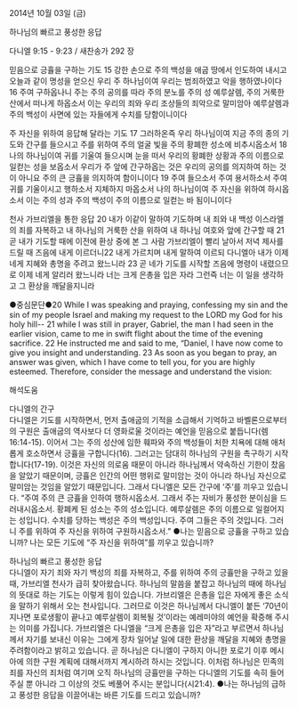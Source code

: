 2014년 10월 03일 (금)

하나님의 빠르고 풍성한 응답



다니엘 9:15 - 9:23 / 새찬송가 292 장


믿음으로 긍휼을 구하는 기도
15 강한 손으로 주의 백성을 애굽 땅에서 인도하여 내시고 오늘과 같이 명성을 얻으신 우리 주 하나님이여 우리는 범죄하였고 악을 행하였나이다 16 주여 구하옵나니 주는 주의 공의를 따라 주의 분노를 주의 성 예루살렘, 주의 거룩한 산에서 떠나게 하옵소서 이는 우리의 죄와 우리 조상들의 죄악으로 말미암아 예루살렘과 주의 백성이 사면에 있는 자들에게 수치를 당함이니이다

주 자신을 위하여 응답해 달라는 기도
17 그러하온즉 우리 하나님이여 지금 주의 종의 기도와 간구를 들으시고 주를 위하여 주의 얼굴 빛을 주의 황폐한 성소에 비추시옵소서 18 나의 하나님이여 귀를 기울여 들으시며 눈을 떠서 우리의 황폐한 상황과 주의 이름으로 일컫는 성을 보옵소서 우리가 주 앞에 간구하옵는 것은 우리의 공의를 의지하여 하는 것이 아니요 주의 큰 긍휼을 의지하여 함이니이다 19 주여 들으소서 주여 용서하소서 주여 귀를 기울이시고 행하소서 지체하지 마옵소서 나의 하나님이여 주 자신을 위하여 하시옵소서 이는 주의 성과 주의 백성이 주의 이름으로 일컫는 바 됨이니이다

천사 가브리엘을 통한 응답
20 내가 이같이 말하여 기도하며 내 죄와 내 백성 이스라엘의 죄를 자복하고 내 하나님의 거룩한 산을 위하여 내 하나님 여호와 앞에 간구할 때 21 곧 내가 기도할 때에 이전에 환상 중에 본 그 사람 가브리엘이 빨리 날아서 저녁 제사를 드릴 때 즈음에 내게 이르더니22 내게 가르치며 내게 말하여 이르되 다니엘아 내가 이제 네게 지혜와 총명을 주려고 왔느니라 23 곧 네가 기도를 시작할 즈음에 명령이 내렸으므로 이제 네게 알리러 왔느니라 너는 크게 은총을 입은 자라 그런즉 너는 이 일을 생각하고 그 환상을 깨달을지니라


●중심문단●20 While I was speaking and praying, confessing my sin and the sin of my people Israel and making my request to the LORD my God for his holy hill--  21 while I was still in prayer, Gabriel, the man I had seen in the earlier vision, came to me in swift flight about the time of the evening sacrifice. 22 He instructed me and said to me, “Daniel, I have now come to give you insight and understanding.  23 As soon as you began to pray, an answer was given, which I have come to tell you, for you are highly esteemed. Therefore, consider the message and understand the vision:

해석도움





다니엘의 간구  
다니엘은 기도를 시작하면서, 먼저 출애굽의 기적을 소급해서 기억하고 바벨론으로부터의 구원은 출애굽의 역사보다 더 영화로울 것이라는 예언을 믿음으로 붙듭니다(렘16:14-15). 이어서 그는 주의 성산에 임한 훼파와 주의 백성들이 처한 치욕에 대해 애처롭게 호소하면서 긍휼을 구합니다(16). 그러고는 담대히 하나님의 구원을 촉구하기 시작합니다(17-19). 이것은 자신의 의로움 때문이 아니라 하나님께서 약속하신 기한이 찼음을 알았기 때문이며, 긍휼은 인간의 어떤 행위로 말미암는 것이 아니라 하나님 자신으로 말미암는 것임을 알았기 때문입니다. 그래서 다니엘은 모든 간구에 ‘주’를 끼우고 있습니다. “주여 주의 큰 긍휼을 인하여 행하시옵소서. 그래서 주는 자비가 풍성한 분이심을 드러내시옵소서. 황폐케 된 성소는 주의 성소입니다. 예루살렘은 주의 이름으로 일컬어지는 성입니다. 수치를 당하는 백성은 주의 백성입니다. 주여 그들은 주의 것입니다. 그러니 주를 위하여 주 자신을 위하여 구원하시옵소서.” 
●나는 믿음으로 긍휼을 구하고 있습니까? 나는 모든 기도에 “주 자신을 위하여”를 끼우고 있습니까?

하나님의 빠르고 풍성한 응답  
다니엘이 자기 죄와 자기 백성의 죄를 자복하고, 주를 위하여 주의 긍휼만을 구하고 있을 때, 가브리엘 천사가 급히 찾아왔습니다. 하나님의 말씀을 붙잡고 하나님의 때에 하나님의 뜻대로 하는 기도는 이렇게 힘이 있습니다. 가브리엘은 은총을 입은 자에게 좋은 소식을 말하기 위해서 오는 천사입니다. 그러므로 이것은 하나님께서 다니엘이 붙든 ‘70년이 지나면 포로생활이 끝나고 예루살렘이 회복될 것’이라는 예레미야의 예언을 확증해 주시는 의미를 가집니다. 가브리엘은 다니엘을 “크게 은총을 입은 자”라고 부르면서 하나님께서 자기를 보내신 이유는 그에게 장차 일어날 일에 대한 환상을 깨달을 지혜와 총명을 주려함이라고 밝히고 있습니다. 곧 하나님은 다니엘이 구하지 아니한 포로기 이후 메시아에 의한 구원 계획에 대해서까지 계시하려 하시는 것입니다. 이처럼 하나님은 민족의 죄를 자신의 죄처럼 여기며 오직 하나님의 긍휼만을 구하는 다니엘의 기도를 속히 들어주실 뿐 아니라 그 이상의 것도 베풀어 주시는 분입니다(시21:4). 
●나는 하나님의 급하고 풍성한 응답을 이끌어내는 바른 기도를 드리고 있습니까?